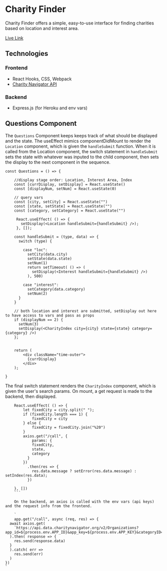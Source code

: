 # Charity Finder

Charity Finder offers a simple, easy-to-use interface for finding charities based on location and interest area.

[Live Link](https://charityfinderapp.herokuapp.com/#/)

## Technologies

### Frontend
* React Hooks, CSS, Webpack
* [Charity Navigator API](https://www.charitynavigator.org/index.cfm?bay=content.view&cpid=1397)

### Backend
* Express.js (for Heroku and env vars)

## Questions Component
The ```Questions``` Component keeps keeps track of what should be displayed and the state. The useEffect mimics componentDidMount to render the ```Location``` component,
which is given the ```handleSubmit``` function. When it is called from the Location component, the switch statement in ```handleSubmit``` sets the state with whatever was inputed to the child component, then sets the display to the next component in the sequence.

``` 
const Questions = () => {

    //display stage order: Location, Interest Area, Index
    const [currDisplay, setDisplay] = React.useState()
    const [displayNum, setNum] = React.useState(0)
    
    // query vars
    const [city, setCity] = React.useState("")
    const [state, setState] = React.useState("")
    const [category, setCategory] = React.useState("")

     React.useEffect( () => {
       setDisplay(<Location handleSubmit={handleSubmit} />);
     }, []);

    const handleSubmit = (type, data) => {
      switch (type) {
        
        case "loc":
          setCity(data.city)
          setState(data.state)
          setNum(1)
          return setTimeout( () => (
            setDisplay(<Interest handleSubmit={handleSubmit} />)
          ), 500)

        case "interest":
          setCategory(data.category)
          setNum(2)
      }
    }

    // both location and interest are submitted, setDisplay out here to have access to vars and pass as props
    if (displayNum == 2) {
      setNum(3)
      setDisplay(<CharityIndex city={city} state={state} category={category} />)
    };


    return (
        <div className="time-outer">
          {currDisplay}
        </div>
    );

}
```


The final switch statement renders the ```CharityIndex``` component, which is given the user's search params. On mount, a get request is made to the backend, then displayed.

```
    React.useEffect( () => {
        let fixedCity = city.split(" ");
        if (fixedCity.length === 1) {
            fixedCity = city
        } else {
            fixedCity = fixedCity.join("%20")
        }
        axios.get("/call", { 
            params: {
            fixedCity,
            state,
            category
          }
        })
          .then(res => {
            res.data.message ? setError(res.data.message) : setIndex(res.data);
          })

    }, [])
    ```

    On the backend, an axios is called with the env vars (api keys) and the request info from the frontend. 

    `
    app.get("/call", async (req, res) => {
  await axios.get(
    `https://api.data.charitynavigator.org/v2/Organizations?app_id=${process.env.APP_ID}&app_key=${process.env.APP_KEY}&categoryID=${req.query.category}&state=${req.query.state}&city=${req.query.fixedCity}`
  ).then( response => {
    res.send(response.data)
  }
  ).catch( err =>
    res.send(err)
  )
})
`




